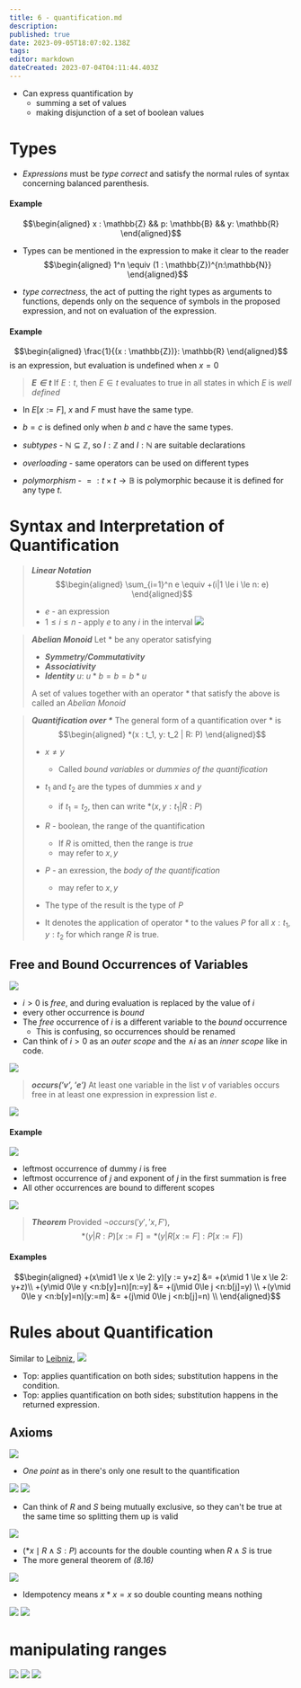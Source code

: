 ```yaml
---
title: 6 - quantification.md
description: 
published: true
date: 2023-09-05T18:07:02.138Z
tags: 
editor: markdown
dateCreated: 2023-07-04T04:11:44.403Z
---
```


- Can express quantification by
    - summing a set of values
    - making disjunction of a set of boolean values

# Types
- *Expressions* must be *type correct* and satisfy the normal rules of syntax concerning balanced parenthesis.

#### Example
$$\begin{aligned}
	x : \mathbb{Z} && p: \mathbb{B} && y: \mathbb{R}
\end{aligned}$$
- Types can be mentioned in the expression to make it clear to the reader
$$\begin{aligned}
	1^n \equiv (1 : \mathbb{Z})^{n:\mathbb{N}}
\end{aligned}$$

- *type correctness*, the act of putting the right types as arguments to functions, depends only on the sequence of symbols in the proposed expression, and not on evaluation of the expression.

#### Example
$$\begin{aligned}
	\frac{1}{(x : \mathbb{Z})}: \mathbb{R}
\end{aligned}$$
is an expression, but evaluation is undefined when $x = 0$

> ***$E \in t$***
> If $E: t$, then $E \in t$ evaluates to true in all states in which $E$ is *well defined*
- In $E[x:=F]$, $x$ and $F$ must have the same type.
- $b=c$ is defined only when $b$ and $c$ have the same types.

- *subtypes* - $\mathbb{N} \subseteq \mathbb{Z}$, so $I: \mathbb{Z}$ and $I:\mathbb{N}$ are suitable declarations
- *overloading* - same operators can be used on different types
- *polymorphism* - $= : t \times t \to \mathbb{B}$ is polymorphic because it is defined for any type $t$.

# Syntax and Interpretation of Quantification
> ***Linear Notation***
> $$\begin{aligned}
> 	\sum_{i=1}^n e \equiv +(i|1 \le i \le n: e)
> \end{aligned}$$
> - $e$ - an expression
> - $1 \le i \le n$ - apply $e$ to any $i$ in the interval
![](/images/20221004135942.png)

> ***Abelian Monoid***
> Let $*$ be any operator satisfying
> - ***Symmetry/Commutativity***
> - ***Associativity***
> - ***Identity*** $u$: $u*b = b = b*u$
> 
> A set of values together with an operator $*$ that satisfy the above is called an *Abelian Monoid*

> ***Quantification over $*$***
> The general form of a quantification over $*$ is 
> $$\begin{aligned}
> 	*(x : t_1, y: t_2 | R: P)
> \end{aligned}$$
> - $x \ne y$
>     - Called *bound variables* or *dummies of the quantification*
> - $t_1$ and $t_2$ are the types of dummies $x$ and $y$
>     - if $t_1 = t_2$, then can write $*(x, y: t_1 | R : P)$
> - $R$ - boolean, the range of the quantification
>     - If $R$ is omitted, then the range is $true$
>     - may refer to $x, y$
> - $P$ - an exression, the *body of the quantification*
>     - may refer to $x, y$
> - The type of the result is the type of $P$
> 
> - It denotes the application of operator $*$ to the values $P$ for all $x: t_1, y: t_2$ for which range $R$ is true.

## Free and Bound Occurrences of Variables
![](/images/20221004232401.png)
- $i>0$ is *free*, and during evaluation is replaced by the value of $i$
- every other occurrence is *bound*
- The *free* occurrence of $i$ is a different variable to the *bound* occurrence
    - This is confusing, so occurrences should be renamed
- Can think of $i>0$ as an *outer scope* and the $\land i$ as an *inner scope* like in code.

![](/images/20221004141603.png)

> ***$occurs('v', 'e')$***
> At least one variable in the list $v$ of variables occurs free in at least one expression in expression list $e$.

![](/images/20221004141614.png)

#### Example
![](/images/20221004232120.png)
- leftmost occurrence of dummy $i$ is free
- leftmost occurrence of $j$ and exponent of $j$ in the first summation is free
- All other occurrences are bound to different scopes

![](/images/20221004233830.png)
> ***Theorem***
> Provided $\lnot occurs('y', 'x,F')$,
>     $$*(y|R:P)[x:=F] = *(y|R[x:=F]:P[x:=F])$$

#### Examples
$$\begin{aligned}
	+(x\mid1 \le x \le 2: y)[y := y+z]
    	&=  +(x\mid 1 \le x \le 2: y+z)\\
    +(y\mid 0\le y <n:b[y]=n)[n:=y] 
    	&= +(j\mid 0\le j <n:b[j]=y) \\
    +(y\mid 0\le y <n:b[y]=n)[y:=m] 
    	&= +(j\mid 0\le j <n:b[j]=n) \\
\end{aligned}$$

# Rules about Quantification
Similar to [Leibniz](/courses/y2/fall/compsci_2lc3/lecture_notes/6_-_quantification.md), 
![](/images/20221004235438.png)
- Top: applies quantification on both sides; substitution happens in the condition.
- Top: applies quantification on both sides; substitution happens in the returned expression.

## Axioms
![](/images/20221004235526.png)
- *One point* as in there's only one result to the quantification

![](/images/20221004235919.png)
![](/images/20221004235956.png)
- Can think of $R$ and $S$ being mutually exclusive, so they can't be true at the same time so splitting them up is valid

![](/images/20221005000100.png)
- $(*x \mid R\land S: P)$ accounts for the double counting when $R \land S$ is true
- The more general theorem of *(8.16)*

![](/images/20221005000149.png)
- Idempotency means $x * x = x$ so double counting means nothing

![](/images/20221005001104.png)
![](/images/20221023201517.png)

# manipulating ranges
![](/images/20221023201711.png)
![](/images/20221023201753.png)
![](/images/20221023201757.png)
